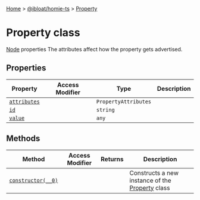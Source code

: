 [Home](./index) &gt; [@ibloat/homie-ts](./homie-ts.md) &gt; [Property](./homie-ts.property.md)

# Property class

[Node](./homie-ts.node.md) properties The attributes affect how the property gets advertised.

## Properties

|  Property | Access Modifier | Type | Description |
|  --- | --- | --- | --- |
|  [`attributes`](./homie-ts.property.attributes.md) |  | `PropertyAttributes` |  |
|  [`id`](./homie-ts.property.id.md) |  | `string` |  |
|  [`value`](./homie-ts.property.value.md) |  | `any` |  |

## Methods

|  Method | Access Modifier | Returns | Description |
|  --- | --- | --- | --- |
|  [`constructor(__0)`](./homie-ts.property.constructor.md) |  |  | Constructs a new instance of the [Property](./homie-ts.property.md) class |

